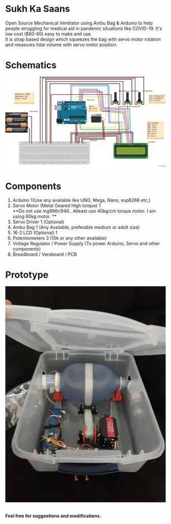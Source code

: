 # Sukh Ka Saans
Open Source Mechanical Ventilator using Ambu Bag &amp; Arduino to help people struggling for medical aid in pandemic situations like COVID-19. It's low cost ($60-80) easy to make and use.\
It is strap based design which squeezes the bag with servo motor rotation and measures tidal volume with servo motor position.

# Schematics

![](schematics.png)

# Components
1. Arduino 1(Use any available like UNO, Mega, Nano, esp8266 etc,)  
2. Servo Motor (Metal Geared High torque) 1  
**Do not use mg996r/946.. Atleast use 40kg/cm torque motor. I am using 60kg motor. **  
3. Servo Driver 1 (Optional)  
4. Ambu Bag 1 (Any Available, preferable medium or adult size)  
5. 16-2 LCD (Optional) 1  
6. Potentiometers 3 (10k or any other available)  
7. Voltage Regulator / Power Supply (To power Arduino, Servo and other components)  
8. Breadboard / Veroboard / PCB  

# Prototype

![](1st.jpg)

\
**Feel free for suggestions and modifications.**
